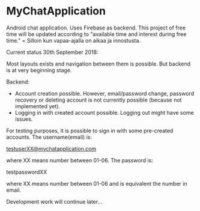 # MyChatApplication
Android chat application. Uses Firebase as backend. This project of free time will be updated according to "available time and interest during free time." = Silloin kun vapaa-ajalla on aikaa ja innostusta.

Current status 30th September 2018:

Most layouts exists and navigation between them is possible. But backend is at very beginning stage.

Backend:

- Account creation possible. However, email/password change, password recovery or deleting account is not currently possible (because not implemented yet).
- Logging in with created account possible. Logging out might have some issues.

For testing purposes, it is possible to sign in with some pre-created accounts. The username(email) is:

testuserXX@mychatapplication.com

where XX means number between 01-06. The password is:

testpasswordXX

where XX means number between 01-06 and is equivalent the number in email.

Development work will continue later...
